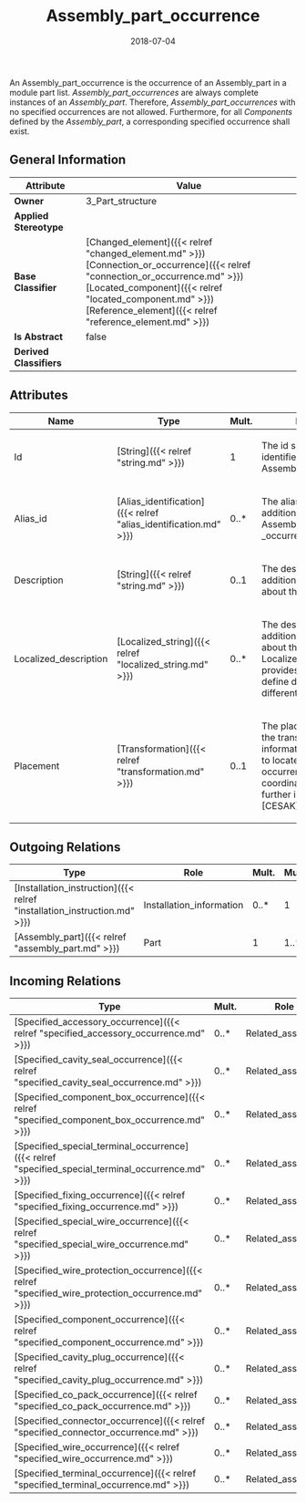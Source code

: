﻿---
title: Assembly_part_occurrence
toc: false
type: specs
date: "2018-07-04"
draft: false
specification: KBL
version: 2.5
documentType: "Recommendation"
elementType: Class
classes:
  - Assembly_part_occurrence
menu_name: kbl-2.5
---
<p> An Assembly_part_occurrence is the occurrence of an Assembly_part in a module part list. <i>Assembly_part_occurrences</i> are always complete instances of an <i>Assembly_part</i>. Therefore, <i>Assembly_part_occurrences</i> with no specified occurrences are not allowed. Furthermore, for all <i>Components</i> defined by the <i>Assembly_part</i>, a corresponding specified occurrence shall exist.      </p>

## General Information

| Attribute               | Value |
|-------------------------|-------|
| **Owner**               | 3_Part_structure |
| **Applied Stereotype**  |   |
| **Base Classifier**     | [Changed_element]({{< relref "changed_element.md" >}})<br/> [Connection_or_occurrence]({{< relref "connection_or_occurrence.md" >}})<br/> [Located_component]({{< relref "located_component.md" >}})<br/> [Reference_element]({{< relref "reference_element.md" >}})<br/>  |
| **Is Abstract**         | false |
| **Derived Classifiers** |   |

## Attributes
|  Name  |  Type  |  Mult.  |  Description  |  Owning Classifier  |
|--------|--------|---------|---------------|--------------|
|Id | [String]({{< relref "string.md" >}}) | 1 | <p>The id specifies the identifier of the Assembly_part_occurrence.</p> | [Assembly_part_occurrence]({{< relref "assembly_part_occurrence.md" >}}) |
|Alias_id | [Alias_identification]({{< relref "alias_identification.md" >}}) | 0..* | <p>The alias_id specifies additional identifiers for the Assembly_part _occurrence.</p> | [Assembly_part_occurrence]({{< relref "assembly_part_occurrence.md" >}}) |
|Description | [String]({{< relref "string.md" >}}) | 0..1 | <p>The description specifies additional information about the ob ject.</p> | [Assembly_part_occurrence]({{< relref "assembly_part_occurrence.md" >}}) |
|Localized_description | [Localized_string]({{< relref "localized_string.md" >}}) | 0..* | <p> The description specifies additional information about the object. The Localized_description provides the possibility to define descriptions for different language codes.       </p> | [Assembly_part_occurrence]({{< relref "assembly_part_occurrence.md" >}}) |
|Placement | [Transformation]({{< relref "transformation.md" >}}) | 0..1 | <p>The placement specifies the transformation information, which is used to locate and orient the occurrence in the car coordinate system. For further information see [CESAK].</p> | [Assembly_part_occurrence]({{< relref "assembly_part_occurrence.md" >}}) |

## Outgoing Relations
|    Type  |   Role   |   Mult.   |   Mult.   |   Description   |
|----------|----------|-----------|-----------|-----------------|
| [Installation_instruction]({{< relref "installation_instruction.md" >}}) | Installation_information | 0..* | 1 |  |
| [Assembly_part]({{< relref "assembly_part.md" >}}) | Part | 1 | 1..* |  |
##  Incoming Relations
|    Type  |   Mult.  |   Role    |   Mult.   |   Description  |
|----------|----------|-----------|-----------|----------------|
| [Specified_accessory_occurrence]({{< relref "specified_accessory_occurrence.md" >}}) | 0..* | Related_assembly | 1..* |  |
| [Specified_cavity_seal_occurrence]({{< relref "specified_cavity_seal_occurrence.md" >}}) | 0..* | Related_assembly | 1..* |  |
| [Specified_component_box_occurrence]({{< relref "specified_component_box_occurrence.md" >}}) | 0..* | Related_assembly | 1..* |  |
| [Specified_special_terminal_occurrence]({{< relref "specified_special_terminal_occurrence.md" >}}) | 0..* | Related_assembly | 1..* |  |
| [Specified_fixing_occurrence]({{< relref "specified_fixing_occurrence.md" >}}) | 0..* | Related_assembly | 1..* |  |
| [Specified_special_wire_occurrence]({{< relref "specified_special_wire_occurrence.md" >}}) | 0..* | Related_assembly | 1..* |  |
| [Specified_wire_protection_occurrence]({{< relref "specified_wire_protection_occurrence.md" >}}) | 0..* | Related_assembly | 1..* |  |
| [Specified_component_occurrence]({{< relref "specified_component_occurrence.md" >}}) | 0..* | Related_assembly | 1..* |  |
| [Specified_cavity_plug_occurrence]({{< relref "specified_cavity_plug_occurrence.md" >}}) | 0..* | Related_assembly | 1..* |  |
| [Specified_co_pack_occurrence]({{< relref "specified_co_pack_occurrence.md" >}}) | 0..* | Related_assembly | 1..* |  |
| [Specified_connector_occurrence]({{< relref "specified_connector_occurrence.md" >}}) | 0..* | Related_assembly | 1..* |  |
| [Specified_wire_occurrence]({{< relref "specified_wire_occurrence.md" >}}) | 0..* | Related_assembly | 1..* |  |
| [Specified_terminal_occurrence]({{< relref "specified_terminal_occurrence.md" >}}) | 0..* | Related_assembly | 1..* |  |
